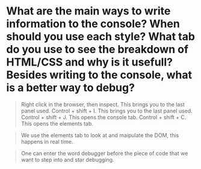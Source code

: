 # What are the main ways to write information to the console? When should you use each style?  What tab do you use to see the breakdown of HTML/CSS and why is it usefull?  Besides writing to the console, what is a better way to debug?

>Right click in the browser, then inspect. This brings you to the last panel used. Control + shift + I. This brings you to the last panel used.  Control + shift + J.  This opens the console tab.  Control + shift + C.  This opens the elements tab.  

>We use the elements tab to look at and maipulate the DOM, this happens in real time.  

>One can enter the word debugger before the piece of code that we want to step into and star debugging.